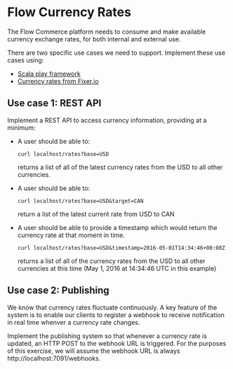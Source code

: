 # Flow Currency Rates

The Flow Commerce platform needs to consume and make available
currency exchange rates, for both internal and external use.

There are two specific use cases we need to support. Implement these
use cases using:

  - [Scala play framework](https://www.playframework.com/)
  - [Currency rates from Fixer.io](http://fixer.io/)

## Use case 1: REST API

Implement a REST API to access currency information, providing at a
minimum:

  - A user should be able to:

        curl localhost/rates?base=USD

    returns a list of all of the latest currency rates from the USD to
    all other currencies.

  - A user should be able to:

        curl localhost/rates?base=USD&target=CAN

    return a list of the latest current rate from USD to CAN

  - A user should be able to provide a timestamp which would
    return the currency rate at that moment in time.

        curl localhost/rates?base=USD&timestamp=2016-05-01T14:34:46+00:00Z

    returns a list of all of the currency rates from the USD to all
    other currencies at this time (May 1, 2016 at 14:34:46 UTC in this
    example)


## Use case 2: Publishing

We know that currency rates fluctuate continuously. A key feature of
the system is to enable our clients to register a webhook to receive
notification in real time whenver a currency rate changes.

Implement the publishing system so that whenever a currency rate is
updated, an HTTP POST to the webhook URL is triggered. For the
purposes of this exercise, we will assume the webhook URL is always
http://localhost:7091/webhooks.
